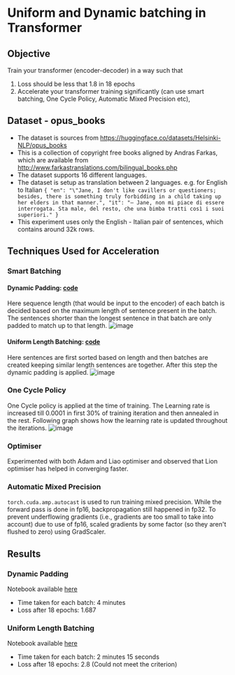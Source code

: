 # Uniform and Dynamic batching in Transformer

## Objective

Train your transformer (encoder-decoder) in a way such that
1. Loss should be less that 1.8 in 18 epochs
2. Accelerate your transformer training significantly (can use smart batching, One Cycle Policy, Automatic Mixed Precision etc),  

## Dataset - opus_books

- The dataset is sources from https://huggingface.co/datasets/Helsinki-NLP/opus_books
- This is a collection of copyright free books aligned by Andras Farkas, which are available from http://www.farkastranslations.com/bilingual_books.php
- The dataset supports 16 different languages.
- The dataset is setup as translation between 2 languages. e.g. for English to Italian `{ "en": "\"Jane, I don't like cavillers or questioners; besides, there is something truly forbidding in a child taking up her elders in that manner.", "it": "— Jane, non mi piace di essere interrogata. Sta male, del resto, che una bimba tratti così i suoi superiori." }`
- This experiment uses only the English - Italian pair of sentences, which contains around 32k rows.


## Techniques Used for Acceleration
### Smart Batching
#### Dynamic Padding: [code](https://github.com/sayanbanerjee32/TASI_ERAv2_S18/blob/main/dataset.py)
Here sequence length (that would be input to the encoder) of each batch is decided based on the maximum length of sentence present in the batch. The sentences shorter than the longest sentence in that batch are only padded to match up to that length. 
![image](https://github.com/sayanbanerjee32/TASI_ERAv2_S18/assets/11560595/0c350f4d-2e90-417c-b6ef-0579c3cca023)

#### Uniform Length Batching: [code](https://github.com/sayanbanerjee32/TASI_ERAv2_S18/blob/main/smart_batching_dataset.py)
Here sentences are first sorted based on length and then batches are created keeping similar length sentences are together. After this step the dynamic padding is applied.
![image](https://github.com/sayanbanerjee32/TASI_ERAv2_S18/assets/11560595/6746e398-7c0a-494b-9710-9a464499a1a6)


### One Cycle Policy
One Cycle policy is applied at the time of training. The Learning rate is increased till 0.0001 in first 30% of training iteration and then annealed in the rest. Following graph shows how the learning rate is updated throughout the iterations.
![image](https://github.com/sayanbanerjee32/TASI_ERAv2_S18/assets/11560595/f807be64-c89d-484f-a5d7-0226c0cb1e39)


### Optimiser
Experimented with both Adam and Liao optimiser and observed that Lion optimiser has helped in converging faster.

### Automatic Mixed Precision
`torch.cuda.amp.autocast` is used to run training mixed precision. While the forward pass is done in fp16, backpropagation still happened in fp32. To prevent underflowing gradients (i.e., gradients are too small to take into account) due to use of fp16, scaled gradients by some factor (so they aren't flushed to zero) using GradScaler. 


## Results
### Dynamic Padding
Notebook available [here](https://github.com/sayanbanerjee32/TASI_ERAv2_S18/blob/main/S18_SayanBanerjee_dynamic_batching.ipynb)
- Time taken for each batch: 4 minutes
- Loss after 18 epochs: 1.687

### Uniform Length Batching
Notebook available [here](https://github.com/sayanbanerjee32/TASI_ERAv2_S18/blob/main/S18_SayanBanerjee_Uniform_batching.ipynb)
- Time taken for each batch: 2 minutes 15 seconds
- Loss after 18 epochs: 2.8 (Could not meet the criterion)
